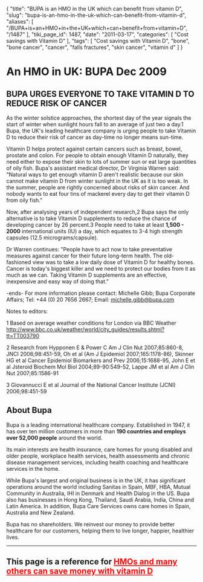 {
    "title": "BUPA is an HMO in the UK which can benefit from vitamin D",
    "slug": "bupa-is-an-hmo-in-the-uk-which-can-benefit-from-vitamin-d",
    "aliases": [
        "/BUPA+is+an+HMO+in+the+UK+which+can+benefit+from+vitamin+D",
        "/1487"
    ],
    "tiki_page_id": 1487,
    "date": "2011-03-17",
    "categories": [
        "Cost savings with Vitamin D"
    ],
    "tags": [
        "Cost savings with Vitamin D",
        "bone",
        "bone cancer",
        "cancer",
        "falls fractures",
        "skin cancer",
        "vitamin d"
    ]
}


# An HMO in UK: BUPA  Dec 2009

## BUPA URGES EVERYONE TO TAKE VITAMIN D TO REDUCE RISK OF CANCER

As the winter solstice approaches, the shortest day of the year signals the start of winter when sunlight hours fall to an average of just two a day.1  Bupa, the UK's leading healthcare company is urging people to take Vitamin D to reduce their risk of cancer as day-time no longer means sun-time.

Vitamin D helps protect against certain cancers such as breast, bowel, prostate and colon. For people to obtain enough Vitamin D naturally, they need either to expose their skin to lots of summer sun or eat large quantities of oily fish.  Bupa's assistant medical director, Dr Virginia Warren said: "Natural ways to get enough vitamin D aren't realistic because our skin cannot make vitamin D from winter sunlight in the UK as it is too weak.  In the summer, people are rightly concerned about risks of skin cancer. And nobody wants to eat four tins of mackerel every day to get their vitamin D from oily fish."

Now, after analysing years of independent research,2   Bupa says the only alternative is to take Vitamin D supplements to reduce the chance of developing cancer by 26 percent.3  People need to take at least  **1,500 - 2000**  international units (IU) a day, which equates to 3-4 high strength capsules (12.5 micrograms/capsule).

Dr Warren continues: "People have to act now to take preventative measures against cancer for their future long-term health. The old-fashioned view was to take a low daily dose of Vitamin D for healthy bones. Cancer is today's biggest killer and we need to protect our bodies from it as much as we can. Taking Vitamin D supplements are an effective, inexpensive and easy way of doing that."

-ends- For more information please contact: Michelle Gibb; Bupa Corporate Affairs; Tel: +44 (0) 20 7656 2667; Email: michelle.gibb@bupa.com

Notes to editors:

1  Based on average weather conditions for London via BBC Weather http://www.bbc.co.uk/weather/world/city_guides/results.shtml?tt=TT003790

2  Research from Hypponen E & Power C Am J Clin Nut 2007;85:860-8, JNCI 2006;98:451-59, Oh et al (Am J Epidemiol 2007;165:1178-86), Skinner HG et al Cancer Epidemiol Biomarkers and Prev 2006;15:1688-95, John E et al Jsteroid Biochem Mol Biol 2004;89-90:549-52, Lappe JM et al Am J Clin Nut 2007;85:1586-91

3  Giovannucci E et al Journal of the National Cancer Institute (JCNI) 2006;98:451-59

## About Bupa

Bupa is a leading international healthcare company. Established in 1947, it has over ten million customers in more than  **190 countries and employs over 52,000 people**  around the world.

Its main interests are health insurance, care homes for young disabled and older people, workplace health services, health assessments and chronic disease management services, including health coaching and healthcare services in the home.

While Bupa's largest and original business is in the UK, it has significant operations around the world including Sanitas in Spain, MBF, HBA, Mutual Community in Australia, IHI in Denmark and Health Dialog in the US. Bupa also has businesses in Hong Kong, Thailand, Saudi Arabia, India, China and Latin America. In addition, Bupa Care Services owns care homes in Spain, Australia and New Zealand.

Bupa has no shareholders. We reinvest our money to provide better healthcare for our customers, helping them to live longer, happier, healthier lives.

- - - - - - 

## This page is a reference for <a href="/posts/hmos-and-many-others-can-save-money-with-vitamin-d" style="color: red; text-decoration: underline;" title="This link has an unknown page_id: 629">HMOs and many others can save money with vitamin D</a>
